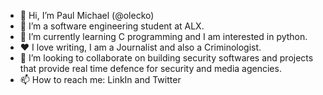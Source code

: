 - 👋 Hi, I’m Paul Michael (@olecko)
- 👀 I’m a software engineering student at ALX.
- 🌱 I’m currently learning C programming and I am interested in python.
- ❤ I love writing, I am a Journalist and also a Criminologist.
- 💞️ I’m looking to collaborate on building security softwares and projects that provide real time defence for security and media agencies.
- 📫 How to reach me: LinkIn and Twitter

<!---
olecko/olecko is a ✨ special ✨ repository because its `README.md` (this file) appears on your GitHub profile.
You can click the Preview link to take a look at your changes.
--->
